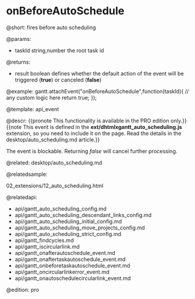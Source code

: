 onBeforeAutoSchedule
=============

@short:
	fires before auto scheduling 

@params:
- taskId		string,number		the root task id

@returns:  
- result     	boolean       defines whether the default action of the event will be triggered (<b>true</b>) or canceled (<b>false</b>) 

@example:
gantt.attachEvent("onBeforeAutoSchedule",function(taskId){
	// any custom logic here
    return true;
});

@template:	api_event

@descr:
{{pronote This functionality is available in the PRO edition only.}}
{{note This event is defined in the **ext/dhtmlxgantt_auto_scheduling.js** extension, so you need to include it on the page. Read the details in the desktop/auto_scheduling.md article.}}


The event is blockable. Returning *false* will cancel further processing.


@related:
desktop/auto_scheduling.md

@relatedsample:

02_extensions/12_auto_scheduling.html

@relatedapi:

- api/gantt_auto_scheduling_config.md
- api/gantt_auto_scheduling_descendant_links_config.md
- api/gantt_auto_scheduling_initial_config.md
- api/gantt_auto_scheduling_move_projects_config.md
- api/gantt_auto_scheduling_strict_config.md
- api/gantt_findcycles.md
- api/gantt_iscircularlink.md
- api/gantt_onafterautoschedule_event.md
- api/gantt_onaftertaskautoschedule_event.md
- api/gantt_onbeforetaskautoschedule_event.md
- api/gantt_oncircularlinkerror_event.md
- api/gantt_onautoschedulecircularlink_event.md

@edition:
pro